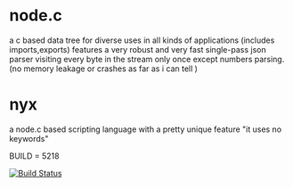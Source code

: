 node.c
======

a c based data tree for diverse uses in all kinds of applications (includes imports,exports)
  features a very robust and very fast single-pass json parser visiting every byte in the stream only once except numbers parsing.
   (no memory leakage or crashes as far as i can tell )


nyx
===

a node.c based scripting language with a pretty unique feature "it uses no keywords"

BUILD = 5218

[![Build Status](https://buildhive.cloudbees.com/job/pez2001/job/node.c/badge/icon)](https://buildhive.cloudbees.com/job/pez2001/job/node.c/)


